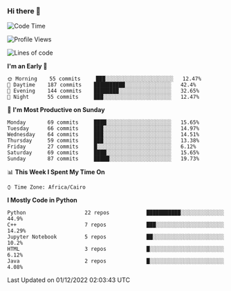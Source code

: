 ### Hi there 👋

<!--
**AMR-KELEG/AMR-KELEG** is a ✨ _special_ ✨ repository because its `README.md` (this file) appears on your GitHub profile.

Here are some ideas to get you started:

- 🔭 I’m currently working on ...
- 🌱 I’m currently learning ...
- 👯 I’m looking to collaborate on ...
- 🤔 I’m looking for help with ...
- 💬 Ask me about ...
- 📫 How to reach me: ...
- 😄 Pronouns: ...
- ⚡ Fun fact: ...
-->

<!--START_SECTION:waka-->
![Code Time](http://img.shields.io/badge/Code%20Time-0%20secs-blue)

![Profile Views](http://img.shields.io/badge/Profile%20Views-0-blue)

![Lines of code](https://img.shields.io/badge/From%20Hello%20World%20I%27ve%20Written-2%20Million%20lines%20of%20code-blue)

**I'm an Early 🐤** 

```text
🌞 Morning    55 commits     ███░░░░░░░░░░░░░░░░░░░░░░   12.47% 
🌆 Daytime    187 commits    ██████████░░░░░░░░░░░░░░░   42.4% 
🌃 Evening    144 commits    ████████░░░░░░░░░░░░░░░░░   32.65% 
🌙 Night      55 commits     ███░░░░░░░░░░░░░░░░░░░░░░   12.47%

```
📅 **I'm Most Productive on Sunday** 

```text
Monday       69 commits     ████░░░░░░░░░░░░░░░░░░░░░   15.65% 
Tuesday      66 commits     ███░░░░░░░░░░░░░░░░░░░░░░   14.97% 
Wednesday    64 commits     ███░░░░░░░░░░░░░░░░░░░░░░   14.51% 
Thursday     59 commits     ███░░░░░░░░░░░░░░░░░░░░░░   13.38% 
Friday       27 commits     █░░░░░░░░░░░░░░░░░░░░░░░░   6.12% 
Saturday     69 commits     ████░░░░░░░░░░░░░░░░░░░░░   15.65% 
Sunday       87 commits     █████░░░░░░░░░░░░░░░░░░░░   19.73%

```


📊 **This Week I Spent My Time On** 

```text
⌚︎ Time Zone: Africa/Cairo

```

**I Mostly Code in Python** 

```text
Python                   22 repos            ███████████░░░░░░░░░░░░░░   44.9% 
C++                      7 repos             ███░░░░░░░░░░░░░░░░░░░░░░   14.29% 
Jupyter Notebook         5 repos             ██░░░░░░░░░░░░░░░░░░░░░░░   10.2% 
HTML                     3 repos             █░░░░░░░░░░░░░░░░░░░░░░░░   6.12% 
Java                     2 repos             █░░░░░░░░░░░░░░░░░░░░░░░░   4.08%

```



 Last Updated on 01/12/2022 02:03:43 UTC
<!--END_SECTION:waka-->

